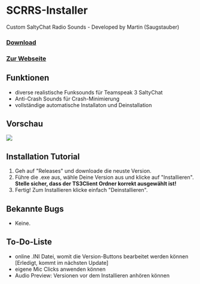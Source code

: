 # SCRRS-Installer
Custom SaltyChat Radio Sounds - Developed by Martin (Saugstauber)

### [Download](https://github.com/ItsMartin030/SCRRS-Installer/releases/download/v0.0.3/SCRRS.Installer.exe)
### [Zur Webseite](https://sites.google.com/view/saltychat-sounds-tutorial/startseite)

## Funktionen
- diverse realistische Funksounds für Teamspeak 3 SaltyChat
- Anti-Crash Sounds für Crash-Minimierung
- vollständige automatische Installaton und Deinstallation

## Vorschau
![](https://i.imgur.com/D0Cav1B.png)



## Installation Tutorial
1. Geh auf "Releases" und downloade die neuste Version.
2. Führe die .exe aus, wähle Deine Version aus und klicke auf "Installieren". **Stelle sicher, dass der TS3Client Ordner korrekt ausgewählt ist!**
3. Fertig! Zum Installieren klicke einfach "Deinstallieren".


## Bekannte Bugs
- Keine.


## To-Do-Liste
- online .INI Datei, womit die Version-Buttons bearbeitet werden können [Erledigt, kommt im nächsten Update]
- eigene Mic Clicks anwenden können
- Audio Preview: Versionen vor dem Installieren anhören können
